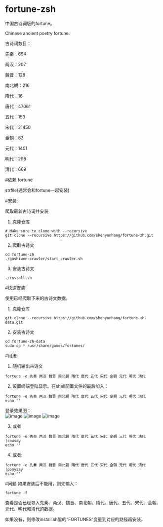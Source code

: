 # fortune-zsh
中国古诗词版的fortune。

Chinese ancient poetry fortune.

古诗词数目：

先秦：654

两汉：207

魏晋：128

南北朝：216

隋代：16

唐代：47061

五代：153

宋代：21450

金朝：63

元代：1401

明代：298

清代：669

#依赖
fortune

strfile(通常会和fortune一起安装)

#安装:

爬取最新古诗词并安装

1. 克隆仓库
  ```Shell
  # Make sure to clone with --recursive
  git clone --recursive https://github.com/shenyunhang/fortune-zh.git
  ```

2. 爬取古诗文
  ```shell
  cd fortune-zh
  ./gushiwen-crawler/start_crawler.sh
  ```

3. 安装古诗文
  ```shell
  ./install.sh
  ```

#快速安装

使用已经爬取下来的古诗文数据。

1. 克隆仓库
  ```Shell
  git clone --recursive https://github.com/shenyunhang/fortune-zh-data.git
  ```
  
2. 安装古诗文
  ```Shell
  cd fortune-zh-data
  sudo cp * /usr/share/games/fortunes/
  ```
  
#用法:

1. 随机输出古诗文
  ```shell
  fortune -e 先秦 两汉 魏晋 南北朝 隋代 唐代 五代 宋代 金朝 元代 明代 清代
  ```

2. 设置终端登陆显示。在shell配置文件的最后加入：  
  ```shell
  fortune -e 先秦 两汉 魏晋 南北朝 隋代 唐代 五代 宋代 金朝 元代 明代 清代
  echo ''
  ```

  登录效果图：  
  ![image](https://github.com/shenyunhang/fortune-zh/blob/master/screenshots/Capture.PNG)
  ![image](https://github.com/shenyunhang/fortune-zh/blob/master/screenshots/Capture2.PNG)
  ![image](https://github.com/shenyunhang/fortune-zh/blob/master/screenshots/Capture3.PNG)


3. 或者
  ```shell
  fortune -e 先秦 两汉 魏晋 南北朝 隋代 唐代 五代 宋代 金朝 元代 明代 清代 |cowsay
  echo ''
  ```

4. 或者:  
  ```shell
  fortune -e 先秦 两汉 魏晋 南北朝 隋代 唐代 五代 宋代 金朝 元代 明代 清代 |ponysay
  echo ''
  ```

#问题
如果安装后不能用，则先输入：
```shell
fortune -f
```
查看是否已经导入先秦、两汉、魏晋、南北朝、隋代、唐代、五代、宋代、金朝、元代、明代和清代的数据。

如果没有，则修改install.sh里的“FORTUNES”变量到对应的路径再安装。  


